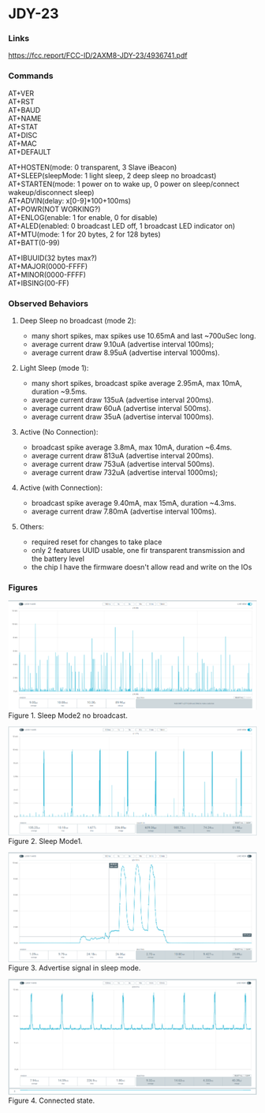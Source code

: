 # JDY-23

### Links
https://fcc.report/FCC-ID/2AXM8-JDY-23/4936741.pdf

### Commands
AT+VER<br>
AT+RST<br>
AT+BAUD<br>
AT+NAME<br>
AT+STAT<br>
AT+DISC<br>
AT+MAC<br>
AT+DEFAULT<br>

AT+HOSTEN(mode: 0 transparent, 3 Slave iBeacon)<br>
AT+SLEEP(sleepMode: 1 light sleep, 2 deep sleep no broadcast)<br>
AT+STARTEN(mode: 1 power on to wake up, 0 power on sleep/connect wakeup/disconnect sleep)<br>
AT+ADVIN(delay: x[0-9]*100+100ms)<br>
AT+POWR(NOT WORKING?)<br>
AT+ENLOG(enable: 1 for enable, 0 for disable)<br>
AT+ALED(enabled: 0 broadcast LED off, 1 broadcast LED indicator on)<br>
AT+MTU(mode: 1 for 20 bytes, 2 for 128 bytes)<br>
AT+BATT(0-99)<br>

AT+IBUUID(32 bytes max?)<br>
AT+MAJOR(0000-FFFF)<br>
AT+MINOR(0000-FFFF)<br>
AT+IBSING(00-FF)<br>

### Observed Behaviors
1. Deep Sleep no broadcast (mode 2): 
   - many short spikes, max spikes use 10.65mA and last ~700uSec long.
   - average current draw 9.10uA (advertise interval 100ms);
   - average current draw 8.95uA (advertise interval 1000ms).

2. Light Sleep (mode 1):
   - many short spikes, broadcast spike average 2.95mA, max 10mA, duration ~9.5ms.
   - average current draw 135uA (advertise interval 200ms).
   - average current draw 60uA (advertise interval 500ms).
   - average current draw 35uA (advertise interval 1000ms).

3. Active (No Connection):
   - broadcast spike average 3.8mA, max 10mA, duration ~6.4ms.
   - average current draw 813uA (advertise interval 200ms).
   - average current draw 753uA (advertise interval 500ms).
   - average current draw 732uA (advertise interval 1000ms);

4. Active (with Connection):
   - broadcast spike average 9.40mA, max 15mA, duration ~4.3ms.
   - average current draw 7.80mA (advertise interval 100ms).
   
3. Others:
   - required reset for changes to take place
   - only 2 features UUID usable, one fir transparent transmission and the battery level
   - the chip I have the firmware doesn't allow read and write on the IOs

### Figures
![Alt text](images/JDY-23_Sleep2_NoBroadcast.png)
Figure 1. Sleep Mode2 no broadcast.

![Alt text](images/JDY-23_Sleep1.png)
Figure 2. Sleep Mode1.

![Alt text](images/JDY-23_Signal_SleepMode.png)
Figure 3. Advertise signal in sleep mode.

![Alt text](images/JDY-23_Connected.png)
Figure 4. Connected state.